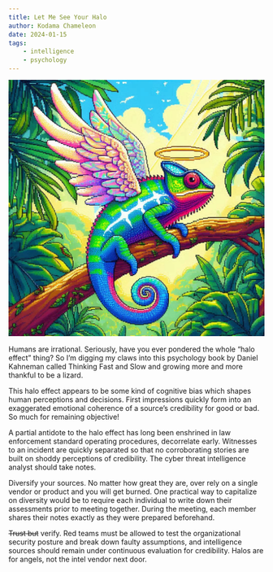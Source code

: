 ```yaml
---
title: Let Me See Your Halo
author: Kodama Chameleon
date: 2024-01-15
tags:
    - intelligence
    - psychology
---
```


![Halo Effect](/static/img/angel_chameleon.png)

Humans are irrational. Seriously, have you ever pondered the whole “halo effect” thing? So I’m digging my claws into this psychology book by Daniel Kahneman called Thinking Fast and Slow and growing more and more thankful to be a lizard.

This halo effect appears to be some kind of cognitive bias which shapes human perceptions and decisions. First impressions quickly form into an exaggerated emotional coherence of a source’s credibility for good or bad. So much for remaining objective!

A partial antidote to the halo effect has long been enshrined in law enforcement standard operating procedures, decorrelate early. Witnesses to an incident are quickly separated so that no corroborating stories are built on shoddy perceptions of credibility. The cyber threat intelligence analyst should take notes.

Diversify your sources. No matter how great they are, over rely on a single vendor or product and you will get burned. One practical way to capitalize on diversity would be to require each individual to write down their assessments prior to meeting together. During the meeting, each member shares their notes exactly as they were prepared beforehand.

~~Trust but~~ verify. Red teams must be allowed to test the organizational security posture and break down faulty assumptions, and intelligence sources should remain under continuous evaluation for credibility. Halos are for angels, not the intel vendor next door.